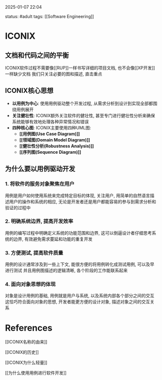 2025-01-07    22:04

status: #adult 
tags: [[Software Engineering]]


# ICONIX

## 文档和代码之间的平衡

ICONIX软件过程不需要像[[RUP]]一样书写详细的项目文档, 也不会像[[XP开发]]一样缺少文档
我们只关注必要的图和描述, 直击重点

## ICONIX核心思想

- **以用例为中心**: 使用用例驱动整个开发过程, 从需求分析到设计到实现全部都围绕用例展开
- **关注健壮性**: ICONIX额外关注软件的健壮性, 甚至专门进行健壮性分析来确保系统能够有效地处理各种异常情况和错误
- **四种核心图**: ICONIX主要使用四种UML图: 
	- **[[用例图(Use Case Diagram)]]**
	- **[[领域图(Domain Model Diagram)]]**
	- **[[健壮性分析(Robustness Analysis)]]**
	- **[[序列图(Sequence Diagram)]]**


## 为什么要以用例驱动开发

### 1. 将软件的服务对象聚焦在用户

用例是用户如何使用系统来完成特定目标的体现, 关注用户, 用简单的自然语言描述用户的操作和系统的相应, 无论是开发者还是用户都能容易的参与到需求分析和验证的过程中

### 2. 明确系统边界, 提高开发效率

用例的编写过程中明确定义系统的功能范围和边界, 这可以倒逼设计者仔细思考系统的边界, 有效避免需求蔓延和功能的重复开发

### 3. 方便测试, 提高软件质量

用例的设计通常涉及到一些上下文, 能很方便的将用例转化成测试用例, 可以及早进行测试
并且用例图描述的逻辑清晰, 各个阶段的工作能联系起来

### 4. 面向对象思想的体现

对象是设计用例的基础, 用例就是用户与系统, 以及系统内部各个部分之间的交互
这恰巧符合面向对象的思想, 开发者能更方便的设计对象, 描述对象之间的交互关系



# References

[[ICONIX名称的由来]]

[[ICONIX的历史]]

[[ICONIX为什么轻量]]

[[为什么使用用例进行软件开发]]
